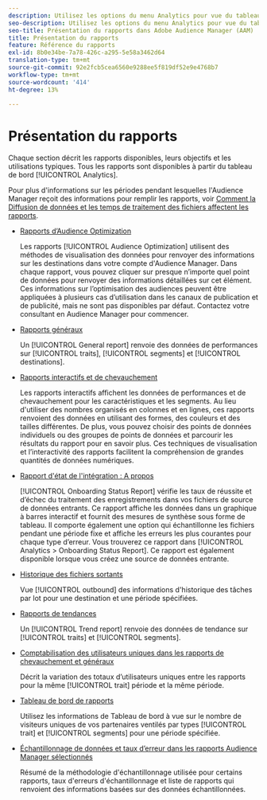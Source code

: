 ```yaml
---
description: Utilisez les options du menu Analytics pour vue du tableau de bord et de divers rapports.
seo-description: Utilisez les options du menu Analytics pour vue du tableau de bord et de divers rapports dans Adobe Audience Manager (AAM).
seo-title: Présentation du rapports dans Adobe Audience Manager (AAM)
title: Présentation du rapports
feature: Référence du rapports
exl-id: 8b0e34be-7a78-426c-a295-5e58a3462d64
translation-type: tm+mt
source-git-commit: 92e2fcb5cea6560e9288ee5f819df52e9e4768b7
workflow-type: tm+mt
source-wordcount: '414'
ht-degree: 13%

---
```


# Présentation du rapports

Chaque section décrit les rapports disponibles, leurs objectifs et les utilisations typiques. Tous les rapports sont disponibles à partir du tableau de bord [!UICONTROL Analytics].

Pour plus d&#39;informations sur les périodes pendant lesquelles l&#39;Audience Manager reçoit des informations pour remplir les rapports, voir [Comment la Diffusion de données et les temps de traitement des fichiers affectent les rapports](/help/using/reference/reporting-file-transfer-timeframe.md).

* [Rapports d’Audience Optimization](/help/using/reporting/audience-optimization-reports/audience-optimization-reports.md)

   Les rapports [!UICONTROL Audience Optimization] utilisent des méthodes de visualisation des données pour renvoyer des informations sur les destinations dans votre compte d&#39;Audience Manager. Dans chaque rapport, vous pouvez cliquer sur presque n’importe quel point de données pour renvoyer des informations détaillées sur cet élément. Ces informations sur l’optimisation des audiences peuvent être appliquées à plusieurs cas d’utilisation dans les canaux de publication et de publicité, mais ne sont pas disponibles par défaut. Contactez votre consultant en Audience Manager pour commencer.

* [Rapports généraux](/help/using/reporting/general-reports.md)

   Un [!UICONTROL General report] renvoie des données de performances sur [!UICONTROL traits], [!UICONTROL segments] et [!UICONTROL destinations].

* [Rapports interactifs et de chevauchement](/help/using/reporting/dynamic-reports/dynamic-reports.md)

   Les rapports interactifs affichent les données de performances et de chevauchement pour les caractéristiques et les segments. Au lieu d&#39;utiliser des nombres organisés en colonnes et en lignes, ces rapports renvoient des données en utilisant des formes, des couleurs et des tailles différentes. De plus, vous pouvez choisir des points de données individuels ou des groupes de points de données et parcourir les résultats du rapport pour en savoir plus. Ces techniques de visualisation et l’interactivité des rapports facilitent la compréhension de grandes quantités de données numériques.

* [Rapport d&#39;état de l&#39;intégration : A propos](/help/using/reporting/onboarding-status-report.md)

   [!UICONTROL Onboarding Status Report] vérifie les taux de réussite et d’échec du traitement des enregistrements dans vos fichiers de source de données entrants. Ce rapport affiche les données dans un graphique à barres interactif et fournit des mesures de synthèse sous forme de tableau. Il comporte également une option qui échantillonne les fichiers pendant une période fixe et affiche les erreurs les plus courantes pour chaque type d’erreur. Vous trouverez ce rapport dans [!UICONTROL Analytics > Onboarding Status Report]. Ce rapport est également disponible lorsque vous créez une source de données entrante.

* [Historique des fichiers sortants](/help/using/reporting/outbound-history-report.md)

   Vue [!UICONTROL outbound] des informations d&#39;historique des tâches par lot pour une destination et une période spécifiées.

* [Rapports de tendances](/help/using/reporting/trend-reports.md)

   Un [!UICONTROL Trend report] renvoie des données de tendance sur [!UICONTROL traits] et [!UICONTROL segments].

* [Comptabilisation des utilisateurs uniques dans les rapports de chevauchement et généraux](/help/using/reporting/unique-user-counts.md)

   Décrit la variation des totaux d’utilisateurs uniques entre les rapports pour la même [!UICONTROL trait] période et la même période.

* [Tableau de bord de rapports](/help/using/reporting/trend-reports.md)

   Utilisez les informations de Tableau de bord à vue sur le nombre de visiteurs uniques de vos partenaires ventilés par types [!UICONTROL trait] et [!UICONTROL segments] pour une période spécifiée.

* [Échantillonnage de données et taux d’erreur dans les rapports Audience Manager sélectionnés](/help/using/reporting/report-sampling.md)

   Résumé de la méthodologie d&#39;échantillonnage utilisée pour certains rapports, taux d&#39;erreurs d&#39;échantillonnage et liste de rapports qui renvoient des informations basées sur des données échantillonnées.
